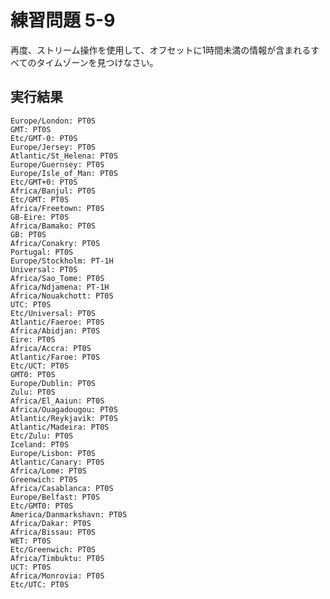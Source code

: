 # 練習問題 5-9

再度、ストリーム操作を使用して、オフセットに1時間未満の情報が含まれるすべてのタイムゾーンを見つけなさい。

## 実行結果

    Europe/London: PT0S
    GMT: PT0S
    Etc/GMT-0: PT0S
    Europe/Jersey: PT0S
    Atlantic/St_Helena: PT0S
    Europe/Guernsey: PT0S
    Europe/Isle_of_Man: PT0S
    Etc/GMT+0: PT0S
    Africa/Banjul: PT0S
    Etc/GMT: PT0S
    Africa/Freetown: PT0S
    GB-Eire: PT0S
    Africa/Bamako: PT0S
    GB: PT0S
    Africa/Conakry: PT0S
    Portugal: PT0S
    Europe/Stockholm: PT-1H
    Universal: PT0S
    Africa/Sao_Tome: PT0S
    Africa/Ndjamena: PT-1H
    Africa/Nouakchott: PT0S
    UTC: PT0S
    Etc/Universal: PT0S
    Atlantic/Faeroe: PT0S
    Africa/Abidjan: PT0S
    Eire: PT0S
    Africa/Accra: PT0S
    Atlantic/Faroe: PT0S
    Etc/UCT: PT0S
    GMT0: PT0S
    Europe/Dublin: PT0S
    Zulu: PT0S
    Africa/El_Aaiun: PT0S
    Africa/Ouagadougou: PT0S
    Atlantic/Reykjavik: PT0S
    Atlantic/Madeira: PT0S
    Etc/Zulu: PT0S
    Iceland: PT0S
    Europe/Lisbon: PT0S
    Atlantic/Canary: PT0S
    Africa/Lome: PT0S
    Greenwich: PT0S
    Africa/Casablanca: PT0S
    Europe/Belfast: PT0S
    Etc/GMT0: PT0S
    America/Danmarkshavn: PT0S
    Africa/Dakar: PT0S
    Africa/Bissau: PT0S
    WET: PT0S
    Etc/Greenwich: PT0S
    Africa/Timbuktu: PT0S
    UCT: PT0S
    Africa/Monrovia: PT0S
    Etc/UTC: PT0S
